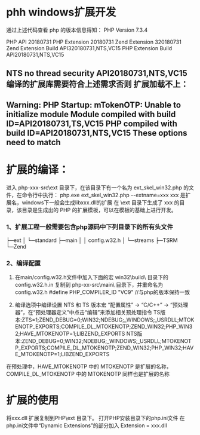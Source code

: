 # phh windows扩展开发

<?php
phpinfo();
?>

通过上述代码查看 php 的版本信息得知：
PHP Version 7.3.4

PHP API	20180731
PHP Extension	20180731
Zend Extension	320180731
Zend Extension Build	API320180731,NTS,VC15
PHP Extension Build	    API20180731,NTS,VC15


NTS no thread security
API20180731,NTS,VC15 编译的扩展库需要符合上述需求否则 扩展加载不上：
----------------------------------------------------------------
Warning: PHP Startup: mTokenOTP: Unable to initialize module
Module compiled with build ID=API20180731,TS,VC15
PHP    compiled with build ID=API20180731,NTS,VC15
These options need to match
----------------------------------------------------------------



# 扩展的编译：

进入 php-xxx-src\ext 目录下，在该目录下有一个名为 ext_skel_win32.php 的文件，在命令行中执行：
php.exe ext_skel_win32.php --extname=xxx
xxx 是扩展名，windows下一般会生成libxxx.dll的扩展
在 \ext 目录下生成了 xxx 的目录，该目录是生成出的 PHP 的扩展模板，可以在模板的基础上进行开发。

### 1、扩展工程一般需要包含php源码中下列目录下的所有头文件

├─ext
│  └─standard 
├─main
│  │  config.w32.h
│  └─streams
├─TSRM
└─Zend

### 2、编译配置

1. 在main/config.w32.h文件中加入下面的宏
win32\build\ 目录下的 config.w32.h.in 复制到 php-xx-src\main\ 目录下，并重命名为 config.w32.h
#define PHP_COMPILER_ID "VC9"   //与php的版本保持一致

2. 编译选项中编译设置 NTS 和 TS 版本宏   “配置属性” -> “C/C++” -> “预处理器”，在“预处理器定义”中点击“编辑”来添加相关预处理指令
TS版本:ZTS=1;ZEND_DEBUG=0;WIN32;NDEBUG;_WINDOWS;_USRDLL;MTOKENOTP_EXPORTS;COMPILE_DL_MTOKENOTP;ZEND_WIN32;PHP_WIN32;HAVE_MTOKENOTP=1;LIBZEND_EXPORTS
NTS版本:ZEND_DEBUG=0;WIN32;NDEBUG;_WINDOWS;_USRDLL;MTOKENOTP_EXPORTS;COMPILE_DL_MTOKENOTP;ZEND_WIN32;PHP_WIN32;HAVE_MTOKENOTP=1;LIBZEND_EXPORTS

在预处理中，HAVE_MTOKENOTP 中的 MTOKENOTP 是扩展的名称，COMPILE_DL_MTOKENOTP 中的 MTOKENOTP 同样也是扩展的名称

# 扩展的使用
将xxx.dll 扩展复制到PHP\ext 目录下。
打开PHP安装目录下的php.ini文件
在php.ini文件中“Dynamic Extensions”的部分加入
	Extension = xxx.dll

